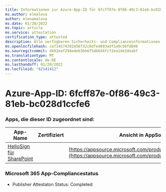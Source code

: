 ```yaml
---
title: Informationen zur Azure-App-ID für 6fcff87e-0f86-49c3-81eb-bc028d1ccfe6
ms.author: elmalova
author: elenamalova
ms.date: 01/20/2022
ms.topic: article
ms.service: attestation
certification_type: attested
description: Alle verfügbaren Sicherheits- und Complianceinformationen für 6fcff87e-0f86-49c3-81eb-bc028d1ccfe6.
ms.openlocfilehash: ca714574392e56f32c8dfe4893adf1a9c50fd846
ms.sourcegitcommit: d492eaf294e4eb3bb6f5db6d4fcf2ea1de3deabf
ms.translationtype: MT
ms.contentlocale: de-DE
ms.lasthandoff: 01/20/2022
ms.locfileid: "62141412"
---
```

# <a name="azure-app-id-6fcff87e-0f86-49c3-81eb-bc028d1ccfe6"></a>Azure-App-ID: 6fcff87e-0f86-49c3-81eb-bc028d1ccfe6


### <a name="apps-associated-with-this-id"></a>Apps, die dieser ID zugeordnet sind:
| **App-Name** | **Zertifiziert** | **Ansicht in AppSource** |
|--------------|---------------|-----------------------|
| [HelloSign für SharePoint](https://docs.microsoft.com/microsoft-365-app-certification/forward/WA200003245) |  | [https://appsource.microsoft.com/product/office/WA200003245](https://appsource.microsoft.com/product/office/WA200003245) |

### <a name="microsoft-365-app-compliance-status"></a>Microsoft 365 App-Compliancestatus
- Publisher Attestaton Status: Completed
